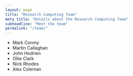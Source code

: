```yaml
---
layout: page
title: "Research Computing Team"
meta_title: "Details about the Research Computing Team"
subheadline: "Meet the team"
permalink: "/team/"
---
```


- Mark Conmy
- Martin Callaghan
- John Hodrien
- Ollie Clark
- Nick Rhodes
- Alex Coleman
